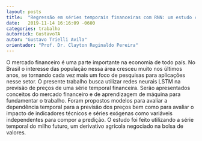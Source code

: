 ```yaml
---
layout: posts
title:  "Regressão em séries temporais financeiras com RNN: um estudo com milho futuro"
date:   2019-11-14 16:16:09 -0600
categories: trabalho
autornick: GustavoTA
autor: "Gustavo Trielli Avila"
orientador: "Prof. Dr. Clayton Reginaldo Pereira"
---
```

O mercado financeiro é uma parte importante na economia de todo país. No Brasil o interesse das população nessa área cresceu muito nos últimos anos, se tornando cada vez mais um foco de pesquisas para aplicações nesse setor. O presente trabalho busca utilizar redes neurais LSTM na previsão de preços de uma série temporal financeira. Serão apresentados conceitos do mercado financeiro e de aprendizagem de máquina para fundamentar o trabalho. Foram propostos modelos para avaliar a dependência temporal para a previsão dos preços bem como para avaliar o impacto de indicadores técnicos e séries exógenas como variáveis independentes para compor a predição. O estudo foi feito utilizando a série temporal do milho futuro, um derivativo agrícola negociado na bolsa de valores.


